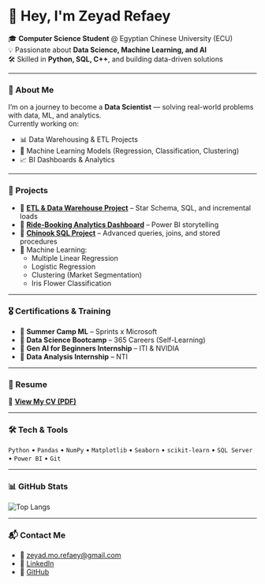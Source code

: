 # 👋 Hey, I'm Zeyad Refaey  

🎓 **Computer Science Student** @ Egyptian Chinese University (ECU)  
💡 Passionate about **Data Science, Machine Learning, and AI**  
🛠️ Skilled in **Python, SQL, C++**, and building data-driven solutions  

---

### 🚀 About Me  
I’m on a journey to become a **Data Scientist** — solving real-world problems with data, ML, and analytics.  
Currently working on:  
- 📊 Data Warehousing & ETL Projects  
- 🤖 Machine Learning Models (Regression, Classification, Clustering)  
- 📈 BI Dashboards & Analytics  

---

### 📂 Projects  
- 🔹 [**ETL & Data Warehouse Project**](#) – Star Schema, SQL, and incremental loads  
- 🔹 [**Ride-Booking Analytics Dashboard**](#) – Power BI storytelling  
- 🔹 [**Chinook SQL Project**](#) – Advanced queries, joins, and stored procedures  
- 🔹 Machine Learning:  
  - Multiple Linear Regression  
  - Logistic Regression  
  - Clustering (Market Segmentation)  
  - Iris Flower Classification  

---

### 🎖️ Certifications & Training  
- 📜 **Summer Camp ML** – Sprints x Microsoft  
- 📜 **Data Science Bootcamp** – 365 Careers (Self-Learning)  
- 📜 **Gen AI for Beginners Internship** – ITI & NVIDIA  
- 📜 **Data Analysis Internship** – NTI  

---

### 🔗 Resume
📄 [**View My CV (PDF)**](https://github.com/z3yad30/resume/)

---

### 🛠️ Tech & Tools  
`Python` • `Pandas` • `NumPy` • `Matplotlib` • `Seaborn` • `scikit-learn` • `SQL Server` • `Power BI` • `Git`

---

### 📊 GitHub Stats  
![Top Langs](https://github-readme-stats.vercel.app/api/top-langs/?username=z3yad30&layout=compact&theme=radical)

---

### 📬 Contact Me  
- 📧 [zeyad.mo.refaey@gmail.com](mailto:zeyad.mo.refaey@gmail.com)  
- 💼 [LinkedIn](https://www.linkedin.com/in/zeyadrefaey)  
- 🧠 [GitHub](https://github.com/z3yad30)

